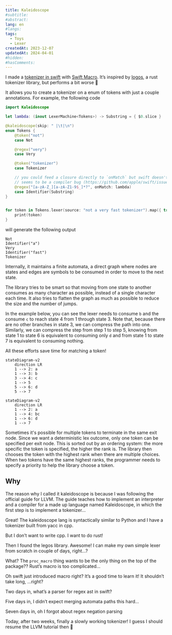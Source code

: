 ```yaml
---
title: Kaleidoscope
#subtitle: 
#abstract: 
lang: en
#langs: 
tags:
  - Toys
  - Lexer
createdAt: 2023-12-07
updatedAt: 2024-04-01
#hidden: 
#hasComments:
---
```


I made a [tokenizer in swift](https://github.com/FlickerSoul/Kaleidoscope) with
[Swift Macro](https://www.avanderlee.com/swift/macros/). It’s
inspired by [logos](https://github.com/maciejhirsz/logos), a rust tokenizer
library, but performs a bit worse 🤣

It allows you to create a tokenizer on a enum of tokens with just a couple
annotations. For example, the following code

```swift
import Kaleidoscope

let lambda: (inout LexerMachine<Tokens>) -> Substring = { $0.slice }

@kaleidoscope(skip: " |\t|\n")
enum Tokens {
    @token("not")
    case Not

    @regex("very")
    case Very

    @token("tokenizer")
    case Tokenizer

    // you could feed a closure directly to `onMatch` but swift doesn't like it for some reason
    // seems to be a compiler bug (https://github.com/apple/swift/issues/70322)
    @regex("[a-zA-Z_][a-zA-Z1-9$_]*?", onMatch: lambda) 
    case Identifier(Substring)
}


for token in Tokens.lexer(source: "not a very fast tokenizer").map({ try! $0.get() }) {
    print(token)
}
```

will generate the following output

```text
Not
Identifier("a")
Very
Identifier("fast")
Tokenizer
```

Internally, it maintains a finite automata, a direct graph where nodes are
states and edges are symbols to be consumed in order to move to the next state.

The library tries to be smart so that moving from one state to another consumes
as many character as possible, instead of a single character each time. It also
tries to flatten the graph as much as possible to reduce the size and the number
of jumps.

In the example below, you can see the lexer needs to consume `b` and
the consume `c` to reach state 4 from 1 through state 3. Note that, because
there are no other branches in state 3, we can compress the path into one.
Similarly, we can compress the step from step 1 to step 5, knowing from state 1
to state 6 is equivalent to consuming only `d` and from state 1 to state 7 is
equivalent to consuming nothing.

All these efforts save time for matching a token!

```mermaid
stateDiagram-v2
    direction LR
    1 --> 2: a
    1 --> 3: b
    3 --> 4: c
    1 --> 5
    5 --> 6: d
    5 --> 7
```

```mermaid
stateDiagram-v2
    direction LR
    1 --> 2: a
    1 --> 4: bc
    1 --> 6: d
    1 --> 7
```

Sometimes it's possible for multiple tokens to terminate in the same exit node.
Since we want a deterministic lex outcome, only one token can be specified per
exit node. This is sorted out by an ordering system: the more specific the token
is specified, the higher the rank is. The library then chooses the token with
the highest rank when there are multiple choices. When two tokens have the same
highest ranks, the programmer needs to specify a priority to help the library
choose a token.

## Why

The reason why I called it kaleidoscope is because I was following the official
guide for LLVM. The guide teaches how to implement an interpreter and a compiler
for a made up language named Kaleidoscope, in which the first step is to
implement a tokenizer…

Great! The kaleidoscope lang is syntactically similar to Python and I have a
tokenizer built from yacc in cpp.

But I don’t want to write cpp. I want to do rust!

Then I found the legos library. Awesome! I can make my own simple lexer from
scratch in couple of days, right…?

What? The `proc_macro` thing wants to be the only thing on the top of the
package?? Rust’s macro is too complicated…

Oh swift just introduced macro right? It’s a good time to learn it! It shouldn’t
take long, …right?

Two days in, what’s a parser for regex ast in swift?

Five days in, I didn’t expect merging automata paths this hard…

Seven days in, oh I forgot about regex negation parsing

Today, after two weeks, finally a slowly working tokenizer! I guess I should
resume the LLVM tutorial then 🤣

